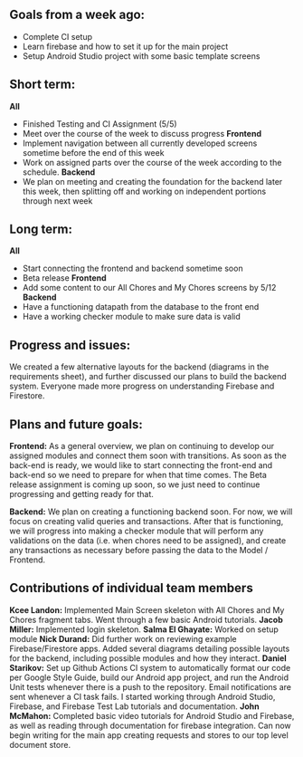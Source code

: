 ## Goals from a week ago:
- Complete CI setup
- Learn firebase and how to set it up for the main project
- Setup Android Studio project with some basic template screens
## Short term:
**All**
- Finished Testing and CI Assignment (5/5)
- Meet over the course of the week to discuss progress
**Frontend**
- Implement navigation between all currently developed screens sometime before the end of this week
- Work on assigned parts over the course of the week according to the schedule.
**Backend**
- We plan on meeting and creating the foundation for the backend later this week, then splitting off
and working on independent portions through next week
## Long term:
**All**
- Start connecting the frontend and backend sometime soon
- Beta release
**Frontend**
- Add some content to our All Chores and My Chores screens by 5/12
**Backend**
- Have a functioning datapath from the database to the front end
- Have a working checker module to make sure data is valid

## Progress and issues:
We created a few alternative layouts for the backend (diagrams in the requirements sheet), and
further discussed our plans to build the backend system. Everyone made more progress on
understanding Firebase and Firestore.

## Plans and future goals:
**Frontend:** As a general overview, we plan on continuing to develop our assigned modules and
connect them soon with transitions. As soon as the back-end is ready, we would like to start
connecting the front-end and back-end so we need to prepare for when that time comes.
The Beta release assignment is coming up soon, so we just need to continue progressing
and getting ready for that.

**Backend:** We plan on creating a functioning backend soon. For now, we will focus on creating
valid queries and transactions. After that is functioning, we will progress into making a
checker module that will perform any validations on the data (i.e. when chores need to be assigned),
and create any transactions as necessary before passing the data to the Model / Frontend.

## Contributions of individual team members
**Kcee Landon:** Implemented Main Screen skeleton with All Chores and My Chores fragment tabs.
Went through a few basic Android tutorials.
**Jacob Miller:** Implemented login skeleton.
**Salma El Ghayate:** Worked on setup module
**Nick Durand:** Did further work on reviewing example Firebase/Firestore apps. Added several
diagrams detailing possible layouts for the backend, including possible modules
and how they interact.
**Daniel Starikov:** Set up Github Actions CI system to automatically format our code per Google
Style Guide, build our Android app project, and run the Android Unit tests whenever there is a push
to the repository. Email notifications are sent whenever a CI task fails. I started working through
Android Studio, Firebase, and Firebase Test Lab tutorials and documentation.
**John McMahon:** Completed basic video tutorials for Android Studio and Firebase, as well as
reading through documentation for firebase integration. Can now begin writing for the main app
creating requests and stores to our top level document store.
